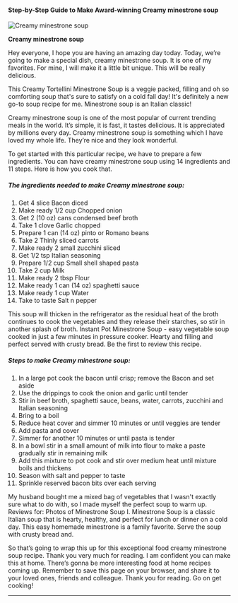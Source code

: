             

#### Step-by-Step Guide to Make Award-winning Creamy minestrone soup

![Creamy minestrone soup](https://img-global.cpcdn.com/recipes/5556090120962048/751x532cq70/creamy-minestrone-soup-recipe-main-photo.jpg)

**Creamy minestrone soup**

Hey everyone, I hope you are having an amazing day today. Today, we’re going to make a special dish, creamy minestrone soup. It is one of my favorites. For mine, I will make it a little bit unique. This will be really delicious.

This Creamy Tortellini Minestrone Soup is a veggie packed, filling and oh so comforting soup that's sure to satisfy on a cold fall day! It's definitely a new go-to soup recipe for me. Minestrone soup is an Italian classic!

Creamy minestrone soup is one of the most popular of current trending meals in the world. It’s simple, it is fast, it tastes delicious. It is appreciated by millions every day. Creamy minestrone soup is something which I have loved my whole life. They’re nice and they look wonderful.

To get started with this particular recipe, we have to prepare a few ingredients. You can have creamy minestrone soup using 14 ingredients and 11 steps. Here is how you cook that.

##### The ingredients needed to make Creamy minestrone soup:

1.  Get 4 slice Bacon diced
2.  Make ready 1/2 cup Chopped onion
3.  Get 2 (10 oz) cans condensed beef broth
4.  Take 1 clove Garlic chopped
5.  Prepare 1 can (14 oz) pinto or Romano beans
6.  Take 2 Thinly sliced carrots
7.  Make ready 2 small zucchini sliced
8.  Get 1/2 tsp Italian seasoning
9.  Prepare 1/2 cup Small shell shaped pasta
10.  Take 2 cup Milk
11.  Make ready 2 tbsp Flour
12.  Make ready 1 can (14 oz) spaghetti sauce
13.  Make ready 1 cup Water
14.  Take to taste Salt n pepper

This soup will thicken in the refrigerator as the residual heat of the broth continues to cook the vegetables and they release their starches, so stir in another splash of broth. Instant Pot Minestrone Soup - easy vegetable soup cooked in just a few minutes in pressure cooker. Hearty and filling and perfect served with crusty bread. Be the first to review this recipe.

##### Steps to make Creamy minestrone soup:

1.  In a large pot cook the bacon until crisp; remove the Bacon and set aside
2.  Use the drippings to cook the onion and garlic until tender
3.  Stir in beef broth, spaghetti sauce, beans, water, carrots, zucchini and Italian seasoning
4.  Bring to a boil
5.  Reduce heat cover and simmer 10 minutes or until veggies are tender
6.  Add pasta and cover
7.  Simmer for another 10 minutes or until pasta is tender
8.  In a bowl stir in a small amount of milk into flour to make a paste gradually stir in remaining milk
9.  Add this mixture to pot cook and stir over medium heat until mixture boils and thickens
10.  Season with salt and pepper to taste
11.  Sprinkle reserved bacon bits over each serving

My husband bought me a mixed bag of vegetables that I wasn't exactly sure what to do with, so I made myself the perfect soup to warm up. Reviews for: Photos of Minestrone Soup I. Minestrone Soup is a classic Italian soup that is hearty, healthy, and perfect for lunch or dinner on a cold day. This easy homemade minestrone is a family favorite. Serve the soup with crusty bread and.

So that’s going to wrap this up for this exceptional food creamy minestrone soup recipe. Thank you very much for reading. I am confident you can make this at home. There’s gonna be more interesting food at home recipes coming up. Remember to save this page on your browser, and share it to your loved ones, friends and colleague. Thank you for reading. Go on get cooking!

* * *